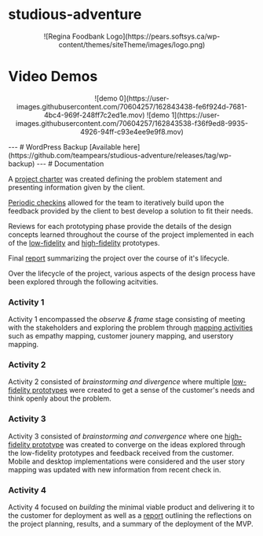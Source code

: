 # studious-adventure
<p align="center">
![Regina Foodbank Logo](https://pears.softsys.ca/wp-content/themes/siteTheme/images/logo.png)
</p>

# Video Demos
<p align="center">
![demo 0](https://user-images.githubusercontent.com/70604257/162843438-fe6f924d-7681-4bc4-969f-248ff7c2ed1e.mov)    ![demo 1](https://user-images.githubusercontent.com/70604257/162843538-f36f9ed8-9935-4926-94ff-c93e4ee9e9f8.mov)
</p>
---
# WordPress Backup
[Available here](https://github.com/teampears/studious-adventure/releases/tag/wp-backup)
---
# Documentation

A [project charter](Documentation/ProjectCharter.md) was created defining the problem statement and presenting information given by the client.

[Periodic checkins](Documentation/Client-checkin-summary-notes.md) allowed for the team to iteratively build upon the feedback provided by the client to best develop a solution to fit their needs.

Reviews for each prototyping phase provide the details of the design concepts learned throughout the course of the project implemented in each of the [low-fidelity](Prototyping/Low%20Fidelity%20Prototypes/) and [high-fidelity](Prototyping/High%20Fidelity%20Prototype/) prototypes.

Final [report](Report/) summarizing the project over the course of it's lifecycle.

Over the lifecycle of the project, various aspects of the design process have been explored through the following acitvities.

### Activity 1
Activity 1 encompassed the *observe & frame* stage consisting of meeting with the stakeholders and exploring the problem through [mapping activities](Mapping%20Activities/) such as empathy mapping, customer jounery mapping, and userstory mapping.

### Activity 2
Activity 2 consisted of *brainstorming and divergence* where multiple [low-fidelity prototypes](Prototyping/Low%20Fidelity%20Prototypes/) were created to get a sense of the customer's needs and think openly about the problem.

### Activity 3
Activity 3 consisted of *brainstorming and convergence* where one [high-fidelity prototype](Prototyping/High%20Fidelity%20Prototype/) was created to converge on the ideas explored through the low-fidelity prototypes and feedback received from the customer. Mobile and desktop implementations were considered and the user story mapping was updated with new information from recent check in.

### Activity 4
Activity 4 focused on *building* the minimal viable product and delivering it to the customer for deployment as well as a [report](Report/) outlining the reflections on the project planning, results, and a summary of the deployment of the MVP.
